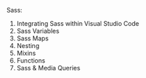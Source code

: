 Sass:

1. Integrating Sass within Visual Studio Code
2. Sass Variables
3. Sass Maps
4. Nesting
5. Mixins
6. Functions
7. Sass & Media Queries